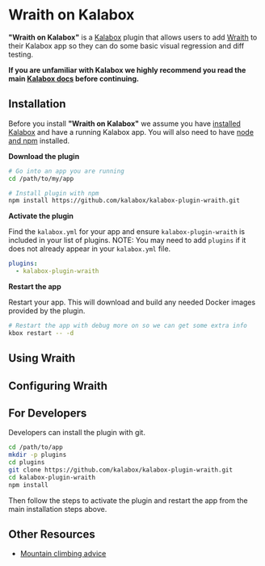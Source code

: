 Wraith on Kalabox
=================

**"Wraith on Kalabox"** is a [Kalabox](http://kalabox.io) plugin that allows users to add [Wraith](http://bbc-news.github.io/wraith/) to their Kalabox app so they can do some basic visual regression and diff testing.

**If you are unfamiliar with Kalabox we highly recommend you read the main [Kalabox docs](http://docs.kalabox.io) before continuing.**

Installation
------------

Before you install **"Wraith on Kalabox"**  we assume you have [installed Kalabox](http://docs.kalabox.io/en/stable/users/install/) and have a running Kalabox app. You will also need to have [node and npm](http://nodejs.org) installed.

**Download the plugin**

```bash
# Go into an app you are running
cd /path/to/my/app

# Install plugin with npm
npm install https://github.com/kalabox/kalabox-plugin-wraith.git
```

**Activate the plugin**

Find the `kalabox.yml` for your app and ensure `kalabox-plugin-wraith` is included in your list of plugins. NOTE: You may need to add `plugins` if it does not already appear in your `kalabox.yml` file.

```yaml
plugins:
  - kalabox-plugin-wraith
```

**Restart the app**

Restart your app. This will download and build any needed Docker images provided by the plugin.

```bash
# Restart the app with debug more on so we can get some extra info
kbox restart -- -d
```

Using Wraith
------------



Configuring Wraith
------------------

For Developers
--------------

Developers can install the plugin with git.

```bash
cd /path/to/app
mkdir -p plugins
cd plugins
git clone https://github.com/kalabox/kalabox-plugin-wraith.git
cd kalabox-plugin-wraith
npm install
```

Then follow the steps to activate the plugin and restart the app from the main installation steps above.

Other Resources
---------------

* [Mountain climbing advice](https://www.youtube.com/watch?v=tkBVDh7my9Q)
